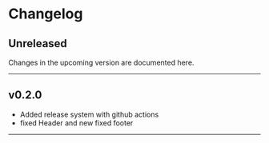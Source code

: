 # Changelog

## Unreleased
Changes in the upcoming version are documented here.

---

## v0.2.0

- Added release system with github actions
- fixed Header and new fixed footer

---
